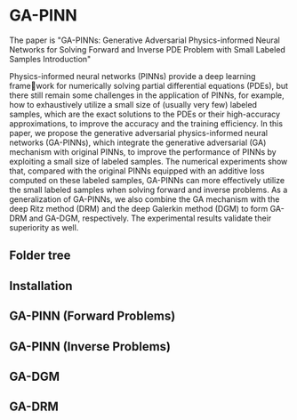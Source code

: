 # GA-PINN
The paper is "GA-PINNs: Generative Adversarial Physics-informed Neural Networks for Solving Forward and Inverse PDE Problem with Small Labeled Samples
Introduction"

Physics-informed neural networks (PINNs) provide a deep learning framework for numerically solving partial differential equations (PDEs), but there
still remain some challenges in the application of PINNs, for example, how to
exhaustively utilize a small size of (usually very few) labeled samples, which
are the exact solutions to the PDEs or their high-accuracy approximations, to
improve the accuracy and the training efficiency. In this paper, we propose the
generative adversarial physics-informed neural networks (GA-PINNs), which
integrate the generative adversarial (GA) mechanism with original PINNs,
to improve the performance of PINNs by exploiting a small size of labeled
samples. The numerical experiments show that, compared with the original
PINNs equipped with an additive loss computed on these labeled samples,
GA-PINNs can more effectively utilize the small labeled samples when solving
forward and inverse problems. As a generalization of GA-PINNs, we also
combine the GA mechanism with the deep Ritz method (DRM) and the deep
Galerkin method (DGM) to form GA-DRM and GA-DGM, respectively. The
experimental results validate their superiority as well.

## Folder tree



## Installation


## GA-PINN (Forward Problems)


## GA-PINN (Inverse Problems)

## GA-DGM

## GA-DRM
